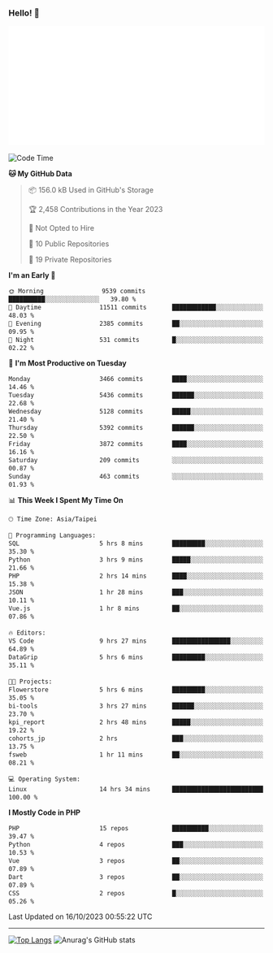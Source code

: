 ### Hello! 👋

![Metrics](/metrics.classic.svg)

<!--START_SECTION:waka-->
![Code Time](http://img.shields.io/badge/Code%20Time-693%20hrs%2018%20mins-blue)

**🐱 My GitHub Data** 

> 📦 156.0 kB Used in GitHub's Storage 
 > 
> 🏆 2,458 Contributions in the Year 2023
 > 
> 🚫 Not Opted to Hire
 > 
> 📜 10 Public Repositories 
 > 
> 🔑 19 Private Repositories 
 > 
**I'm an Early 🐤** 

```text
🌞 Morning                9539 commits        ██████████░░░░░░░░░░░░░░░   39.80 % 
🌆 Daytime                11511 commits       ████████████░░░░░░░░░░░░░   48.03 % 
🌃 Evening                2385 commits        ██░░░░░░░░░░░░░░░░░░░░░░░   09.95 % 
🌙 Night                  531 commits         █░░░░░░░░░░░░░░░░░░░░░░░░   02.22 % 
```
📅 **I'm Most Productive on Tuesday** 

```text
Monday                   3466 commits        ████░░░░░░░░░░░░░░░░░░░░░   14.46 % 
Tuesday                  5436 commits        ██████░░░░░░░░░░░░░░░░░░░   22.68 % 
Wednesday                5128 commits        █████░░░░░░░░░░░░░░░░░░░░   21.40 % 
Thursday                 5392 commits        ██████░░░░░░░░░░░░░░░░░░░   22.50 % 
Friday                   3872 commits        ████░░░░░░░░░░░░░░░░░░░░░   16.16 % 
Saturday                 209 commits         ░░░░░░░░░░░░░░░░░░░░░░░░░   00.87 % 
Sunday                   463 commits         ░░░░░░░░░░░░░░░░░░░░░░░░░   01.93 % 
```


📊 **This Week I Spent My Time On** 

```text
🕑︎ Time Zone: Asia/Taipei

💬 Programming Languages: 
SQL                      5 hrs 8 mins        █████████░░░░░░░░░░░░░░░░   35.30 % 
Python                   3 hrs 9 mins        █████░░░░░░░░░░░░░░░░░░░░   21.66 % 
PHP                      2 hrs 14 mins       ████░░░░░░░░░░░░░░░░░░░░░   15.38 % 
JSON                     1 hr 28 mins        ███░░░░░░░░░░░░░░░░░░░░░░   10.11 % 
Vue.js                   1 hr 8 mins         ██░░░░░░░░░░░░░░░░░░░░░░░   07.86 % 

🔥 Editors: 
VS Code                  9 hrs 27 mins       ████████████████░░░░░░░░░   64.89 % 
DataGrip                 5 hrs 6 mins        █████████░░░░░░░░░░░░░░░░   35.11 % 

🐱‍💻 Projects: 
Flowerstore              5 hrs 6 mins        █████████░░░░░░░░░░░░░░░░   35.05 % 
bi-tools                 3 hrs 27 mins       ██████░░░░░░░░░░░░░░░░░░░   23.70 % 
kpi_report               2 hrs 48 mins       █████░░░░░░░░░░░░░░░░░░░░   19.22 % 
cohorts_jp               2 hrs               ███░░░░░░░░░░░░░░░░░░░░░░   13.75 % 
fsweb                    1 hr 11 mins        ██░░░░░░░░░░░░░░░░░░░░░░░   08.21 % 

💻 Operating System: 
Linux                    14 hrs 34 mins      █████████████████████████   100.00 % 
```

**I Mostly Code in PHP** 

```text
PHP                      15 repos            ██████████░░░░░░░░░░░░░░░   39.47 % 
Python                   4 repos             ███░░░░░░░░░░░░░░░░░░░░░░   10.53 % 
Vue                      3 repos             ██░░░░░░░░░░░░░░░░░░░░░░░   07.89 % 
Dart                     3 repos             ██░░░░░░░░░░░░░░░░░░░░░░░   07.89 % 
CSS                      2 repos             █░░░░░░░░░░░░░░░░░░░░░░░░   05.26 % 
```




 Last Updated on 16/10/2023 00:55:22 UTC
<!--END_SECTION:waka-->

<hr>

<span style="display:inline-block">[![Top Langs](https://github-readme-stats.vercel.app/api/top-langs/?username=maureendadap&layout=compact&theme=transparent)](https://github.com/anuraghazra/github-readme-stats)</span>
<span style="display:inline-block">![Anurag's GitHub stats](https://github-readme-stats.vercel.app/api?username=maureendadap&show_icons=true&theme=transparent&count_private=true)</span>

<!--
**MaureenDadap/maureendadap** is a ✨ _special_ ✨ repository because its `README.md` (this file) appears on your GitHub profile.

Here are some ideas to get you started:

- 🔭 I’m currently working on ...
- 🌱 I’m currently learning ...
- 👯 I’m looking to collaborate on ...
- 🤔 I’m looking for help with ...
- 💬 Ask me about ...
- 📫 How to reach me: ...
- 😄 Pronouns: ...
- ⚡ Fun fact: ...
-->
